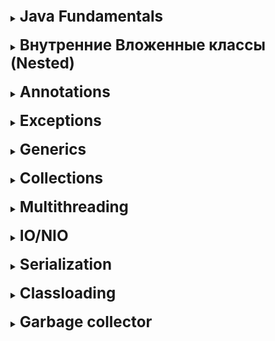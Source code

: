 [//]:# (Java Fundamentals)

<details>
    <summary>
        <b><big><big><big>
            Java Fundamentals
        </big></big></big></b>
    </summary>

<br>
<details>
    <summary>
        <b><big><big>
            Принципы ООП
        </big></big></b>
    </summary>

- **Инкапсуляция** (Свойство отношения одного объекта системы с другим объектом системы)
  - **Наследование** (Свойство расширения родительского(базового) класса наследниками)
  - **Полиморфизм** (Свойство одних из тех же объектов выполнять одинаковый функционал по разному)
  - **Абстракция** (Свойсвто вычленения из объекта только необходимых нам параметров)

</details>
<br>

[//]:# (Перегрузка и переопределение)

<details>
    <summary>
        <b><big><big>
            Перегрузка и переопределение
            Сигнатура перегрузки
        </big></big></b>
    </summary>

Когда два или более метода в одном классе имеют одно и то же имя,
но разные параметры, это называется перегрузкой.
Перегрузкой считается условие когда изменена сигнатура метода (имя и параметры)

Переопределение это ситуация когда дочерний класс переопределяет метод
(объявляет метод с тем же именем и входными параметрами и возвращаемым значением)
но пишет этому методы собственное поведение
(так же если мы имплементируем метод)

</details>
<br>

[//]:# (Полностью ли Java OOP)

<details>
    <summary>
        <b><big><big>
         Полностью ли Java OOP
        </big></big></b>
    </summary>

Нет, поскольку джава содержит примитивы, а они в свою очередь не являются объектами

</details>
<br>

[//]:# (Примитивы и Ссылочные типы данных)

<details>
    <summary>
        <b><big><big>
         Примитивы и Ссылочные типы данных
        </big></big></b>
    </summary>

**Ссылочные** типы данных нужны нам как объекты трансферы они хранят и
обмениваются значением

Преимущества ссылок:

* **могут быть пустыми**
  * **ссылочный тип данных может копировать ссылку obj = anotherObj();**

**Примитивные** типы данных представляют собой одиночные значения, хранящиеся в памяти.

Примитивные типы данных:

* byte short int long
  * float double
  * boolean
  * char

**(с компилятором они работают намного быстрее за счет устройства памяти и JVM)**

</details>
<br>

[//]:# (Изменение значения примитива, поля, ссылочного типа при передаче в метод)

<details>
    <summary>
        <b><big><big>
         Изменение значения примитива, поля, ссылочного типа при передаче в метод
        </big></big></b>
    </summary>

Все изменяется по значению. Даже когда передается объект,
на самом деле передается значение ссылки на
область в памяти где этот объект хранится.

</details>
<br>

<details>
    <summary>
        <b><big><big>
         Конструкторы (+ блоки инициализации)
        </big></big></b>
    </summary>

**Конструктор** - это метод предназначенный для инициализации экземпляра класса.
Конструктор есть в каждом классе! Если он не объявлен явно,
он будет предоставлен по умолчанию.

- По умолчанию
  - С параметрами
  - Копирования (входным параметром является объект того же класса)

**Блоки инициализации**:
Бывают статические и не статические
В целом блоки инициализации присутсвуют в джаве чтобы инициализировать переменную до срабатывания
конструктора

</details>
<br>

[//]:# (В каком порядке инициализируются)

<details>
    <summary>
        <b><big><big>
         В каком порядке инициализируются
        </big></big></b>
    </summary>

Статика
Статический блок инита
Статический конструктор
Статические поля
Потом обычные инстанс
блок инита
конструктор
поля

</details>
<br>

<details>
    <summary>
        <b><big><big>
         Может ли статический конструктор инициализировать обычные поля (Нет)
        </big></big></b>
    </summary>

Нет, напрямую
Да, если создаст объект руками

</details>
<br>

[//]:# (Может ли описываться блок инициализации, если в классе вообще ничего нет кроме конструктора (Зачем?)

<details>
    <summary>
        <b><big><big>
         Может ли описываться блок инициализации, если в классе вообще ничего нет кроме конструктора (Зачем?)
        </big></big></b>
    </summary>
Да

(Зачем?)
Для логирования
</details>
<br>

[//]:# (Типы классов Java)

<details>
    <summary>
        <b><big><big>
         Типы классов Java
        </big></big></b>
    </summary>
Интерфейс - Абстрактный класс - Обычный класс - Enum

![img](https://dan-it.gitlab.io/fs-book/java-basic/collections/img/inner_classes.png)
</details>
<br>

[//]:# (Модификаторы класса, метода, поля, доступа)

<details>
    <summary>
        <b><big><big>
         Модификаторы класса, метода, поля, доступа
        </big></big></b>
    </summary>

**Доступа**
В Java используются следующие модификаторы доступа:

- **public**: публичный, общедоступный класс или член класса.
  - **private**: закрытый класс или член класса, противоположность модификатору public.
  - **protected**: такой класс или член класса доступен из любого места в текущем классе или пакете
  - **package private**. Такие поля или методы видны всем классам в текущем пакете.

**В контексте класса**
В контексте класса используются модификаторы abstract, final, static

**В контексте методов**
Методы в Java могут быть объявлены как abstract, final, static, native, synchronized.

Модификатор **native** перед объявлением метода указывает, что он явялется специфическим
для операционной системы. Как и у абстрактного метода, у него тоже нет тела,
а реализация находится в скомпилированном виде в файлах JVM.

Модификатор **synchronized** у метода говорит о том, что перед его выполнением должен быть
захвачен монитор объекта (для нестатического метода), либо монитор,
связанный с классом (для статического метода).

**В контексте Полей**
Они могут быть описаны с такими модификаторами как static, final, transient, volatile.

Для указания того, что во время сериализации объекта некоторое поле нужно игнорировать,
используется модификатор **transient**

С модификатором **volatile** все немного посложнее. Гарантия значения из памяти.


</details>
<br>

[//]:# (Object.class)

<details>
    <summary>
        <b><big><big>
         Object.class
        </big></big></b>
    </summary>

Фактически все классы наследуются от класса Object.
И класс Object необходим, для того чтобы иметь возможность с этими объектами работать.

Для работы с объектами:

- toString
  - hashCode - По-умолчанию - целочисленный адрес в памяти
  - equals - возвращает результат сравнения двх объектов
  - getClass - получить класс объекта во время выполнения.
  - finalize - помечает объект для очистки GC
  - clone - метод неглубокого копирования

Работа в мультипотоке

- notify
  - wait
  - notify all

</details>
<br>

[//]:# (Как работает clone?)
<details>
    <summary>
        <b><big><big>
         Как работает clone?
        </big></big></b>
    </summary>

Реализация по умолчанию Object.clone() метод **возвращает Неглубокое копирование**.

**При неглубоком копировании**, если значение поля является примитивным типом,
оно копирует свое значение; в противном случае,
если значение поля является ссылкой на объект, оно копирует ссылку и,
следовательно, ссылается на тот же объект.
</details>
<br>

[//]:# (Правила переопрделения hashcode и equals)

<details>
    <summary>
        <b><big><big>
         Правила переопрделения hashcode и equals
        </big></big></b>
    </summary>

**Рефлексивность:** Объект должен равняться себе самому.

**Симметричность:** если a.equals(b) возвращает true, то b.equals(a) должен тоже вернуть true.

**Транзитивность:** если a.equals(b) возвращает true и b.equals(c) тоже возвращает true, то c.equals(a)
тоже должен возвращать true.

**Согласованность:** повторный вызов метода equals() должен возвращать одно
и тоже значение до тех пор, пока какое-либо значение свойств объекта не будет изменено.
То есть, если два объекта равны в Java, то они будут равны пока их свойства остаются неизменными.

**Сравнение null**: объект должны быть проверен на null.
Если объект равен null, то метод должен вернуть false, а не NullPointerException.
Например, a.equals(null) должен вернуть false.

</details>
<br>

[//]:# (Class.class)

<details>
    <summary>
        <b><big><big>
         Class.class
        </big></big></b>
    </summary>

Изначально описанный в классе шаблон трансформируясь в байткод выглядит как набор
массивов который содержит большое число данных.
Кто загрузил, какие филды + кол-во, какие конструкторы + кол-во,
пакет, родитель, интерфейсы.

* getSuperclass()
  * getPackage()
  * getMethods()
  * getInterfaces()

**java.lang.Class** представляет методы для получения этих данных
(в качестве способа применения - рефлексия)
так же предоставлены методы для определения типа класса

* isPrimitive()
  * isLocalClass()
  * isInterface()
  * isInstance(Object obj)
  * isEnum()
  * isAssignableFrom(Class<?> cls)
  * isAnonymousClass()

</details>
<br>

<details>
    <summary>
        <b><big><big>
         Immutable object
        </big></big></b>
    </summary>

Неизменяемый объект — это объект, внутреннее 
состояние которого остается постоянным после того, как он был полностью создан.

Это означает, что публичный API неизменяемого объекта гарантирует нам, 
что он будет вести себя одинаково в течение всей своей жизни.

Чтобы добиться этого используются следующие элементы:
* **final** - гарантирует неизменяемость ссылки, но не значения
* В случае если неизменяемый объект хранит в себе ссылки на другие объекты 
позаботьтесь о том, чтобы и его поля были final, и он не имел возможность поменять
свое значение из вне. Например закрыв доступы к сетерам и наполняя поля только 
один раз в конструкторе элемента.

Что дает нам Immutable object:
* мы можем спокойно делиться объектом во всем приложении
* он не имеет побочных эффектов изменения состояния

</details>
<br> 

<details>
    <summary>
        <b><big><big>
         String
        </big></big></b>
    </summary>

Строковый объект представляющий собой набор char элементов

2 способа создать

* с помощью **специализированного конструктора** ("123")
* с помощью создания **объекта new String**("123") 

При этом при создании будет создан объект, помещен в пулл строк 
а как результат нам вернется ссылка на объект в пулле строк

Пул строк Java: Пул строк Java относится к набору строк, 
которые хранятся в куче памяти. 
При этом всякий раз, когда создается новый объект, 
**пул строк сначала проверяет, присутствует ли этот объект в пуле или нет**.

**String объекты сами по себе immutable**. Это означает что строка является частью
массива строк и возвращает ссылку на новую строку при каждом изменении.
Поскольку при каждом изменении мы стараемся проверить весь пул строк на наличие
искомого слова, операция может быть крайне требовательная к перфомансу

Для того чтобы избежать этой проблемы были 
созданы **mutable StringBuffer и StringBuilder** 

Они являются stream ами строк позволяя манипулировать строкой выигрывая по перфомансу

При этом их двое для разделения на работу в многопоточной среде и нет.
**StringBuffer синхронизированный - а StringBuilder быстрее** 


</details>
<br>  

</details>
<br>

[//]:# (Nested classes)

<details>
    <summary>
        <b><big><big><big>
            Внутренние Вложенные классы (Nested)
        </big></big></big></b>
    </summary>

<br>
<details>
    <summary>
        <b><big><big>
         Nested class types
        </big></big></b>
    </summary>

* **Static nested** - статическая логика которая не зависит от инициализации объекта
* **Local internal** - логика, которая зависит от инициализации объекта.
  Оптимизируя логическую группировку и расширяя инкапсуляцию.
* **Anonymous internal** - упрощенная форма без создания и инициализации класса

Зачем оно нам:

* Способ логической группировки чтобы не захламлять пакет,
  способ предупредить программиста, что класс используется/принадлежит другому
* Увеличение инкапсуляции.
* Как результат мы можем получить более читаемый и чистый код.

![img](https://res.cloudinary.com/practicaldev/image/fetch/s--A1l3RUvp--/c_limit%2Cf_auto%2Cfl_progressive%2Cq_auto%2Cw_880/https://www.mednikov.net/wp-content/uploads/2019/10/nested-classes-overview.png)
</details>
<br>

<details>
    <summary>
        <b><big><big>
          Когда какой тип класса использовать
        </big></big></b>
    </summary>

**Локальный класс:**

+ введение нового именованного типа данных
+ логическая группировка

**Анонимный класс:** если нужно использовать методы или проинициализировать
поля и при этом выполняемое действие служит только для 1 класса
и вынесение его даже как локального считается дорогим занятием

**Вложенный класс:** используйте его, если ваши требования аналогичны требованиям
локального класса, вы хотите сделать этот тип более доступным
и вам требуется доступ к локальным переменным или параметрам класса родителя.

**Статический вложенный:** для статических полей базового статического класса

+ возможность расширения инкапсуляции для других объектов системы

[Oracle link](https://docs.oracle.com/javase/tutorial/java/javaOO/whentouse.html)
</details>
<br>

</details>
<br>

[//]:# (Annotations)

<details>
    <summary>
        <b><big><big><big>
            Annotations
        </big></big></big></b>
    </summary>

<br>
<details>
    <summary>
        <b><big><big>
            Что такое и какая главная причина использования аннотаций?
         </big></big></b>
     </summary>

Аннотации представляют собой дескрипторы, включаемые в текст программы,
и используются для хранения метаданных программного кода,
необходимых на разных этапах жизненного цикла программы.

Информация, хранимая в аннотациях, может использоваться соответствующими
обработчиками для создания необходимых вспомогательных файлов
или для маркировки классов, полей и т.д.

</details>
<br>

<details>
    <summary>
        <b><big><big>
            Инструкции выполнения аннотаций (по типу выполнения)?
         </big></big></b>
     </summary>

Инструкция для компилятора (Compiler)
@Override
@SuppressWarnings
Инструкция во время построения (Build-time)
Инструкция во время запуска (Runtime)
@Deprecated

</details>
<br>

<details>
    <summary>
        <b><big><big>
            Какие типы объектов могут быть возвращены из объявления метода аннотации?
         </big></big></b>
     </summary>

Возвращаемый тип должен быть примитивом, Строкой , Классом,
Перечислением или массивом одного из предыдущих типов.

</details>
<br>

<details>
    <summary>
        <b><big><big>
            Как кастомные аннотации могут помочь в улучшении кода
         </big></big></b>
     </summary>

* Сократите усилия по написанию кода, добавив в методы поведение по умолчанию.
* Добавление пользовательского поведения в классы и интерфейсы
* Сэкономьте усилия на написании XML-дескрипторов и маркерных интерфейсов.

</details>
<br>

<details>
    <summary>
        <b><big><big>
         Краткий шаблон создания аннотации
         </big></big></b>
     </summary>

@Target(указываем тип)
@Retention(указываем способ работы) //SOURCE, CLASS и RUNTIME
</details>
<br>

<details>
    <summary>
        <b><big><big>
         Что такое мета аннотации 
         </big></big></b>
     </summary>

Мета аннотации, это аннотации расширяющие поведение уже созданных аннотаций
добавляется через аннотацию @inherit
</details>
<br>

</details>
<br>

[//]:# (Exeptions)

<details>
    <summary>
        <b><big><big><big>
            Exceptions
        </big></big></big></b>
    </summary>

<br>
<details>
    <summary>
        <b><big><big>
         Лучшие практики использования исключений
        </big></big></b>
    </summary>

- **Будьте осторожны, что вы регистрируете**
  Логи результата ошибки не должны содержать приватной информации
- **Неправильно отлавливать исключения и ничего с ними не делать**
- **Включайте глобальный обработчик исключений во избежание критической ситуации в
  важной для вас точке**
- **Не закрывайте ресурс руками**
- **Выбрасывайте раньше, отлавливайте позже**, это правило, для того чтобы покрыть
  как можно больше или отловить как можно раньше
- **Не логать и не пробрасывать**, не стоит пренебрегать возможным вбросом и логированием
- **Явно определите выбрасываемое исключение**. Чем уже, тем точнее
- **Сначала отлов узкого места потом широкого**

[infoLink](https://www.theserverside.com/blog/Coffee-Talk-Java-News-Stories-and-Opinions/Java-Exception-handling-best-practices)
</details>
<br>

</details>
<br>

[//]:# (Generics)

<details>
    <summary>
        <b><big><big><big>
            Generics
        </big></big></big></b>
    </summary>

[Usefully resource](https://convincedcoder.com/2018/09/29/Java-generics-wildcards-type-erasure/)

<details>
    <summary>
        <b><big><big>
            Что такое стирание типа и как оно работает
         </big></big></b>
     </summary>

При написании кода мы указываем дженерики разного рода, для того чтобы
сделать наши классы более масштабируемыми

А для того чтобы этот механизм корректно работал с точки зрения компиляции.
Компилятор преобразует дженерик тип в объект. Это называется стиранием типа.

    Как это работает
    public static  <E> boolean containsElement(E [] elements, E element){
    после компиляции выглядит как
    public static  boolean containsElement(Object [] elements, Object element){

</details>
<br>

<details>
    <summary>
        <b><big><big>
            Что такое бридж метод
         </big></big></b>
     </summary>

Скрытый механизм работы джава компилятора при которой он сам пытается исключить
ошибку подстановки типов
И для этого генерирует дополнительный метод работы с подстановочными методами

    Пример:
    public class MyComparator implements Comparator<Integer> {
    public int compare(Integer a, Integer b) {

    Компаратору явно задан тип, поэтому сравнивать два Object объекта будет не правильно

.

    Поэтому компилятор создаст бридж метод чтобы избежать проблему:

    public class MyComparator implements Comparator<Integer> {
    public int compare(Integer a, Integer b) {
    
    //THIS is a "bridge method"
    public int compare(Object a, Object b) {
    return compare((Integer)a, (Integer)b);

</details>
<br>

</details>
<br>

[//]:# (Collections)

<details>
    <summary>
        <b><big><big><big>
            Collections
        </big></big></big></b>
    </summary>

![img](https://data-flair.training/blogs/wp-content/uploads/sites/2/2018/03/hierarchy-of-collection-framework-in-java.webp)


<details>
    <summary>
        <b><big><big>
            Раскрыть базовый принцип работы базовых коллекций
         </big></big></b>
     </summary>

* **List**
* **ArrayList** - Классическая модель хранения, при которой выделяются ячейки памяти
* **LinkedList** - Модель хранения при которой все храниться в качестве листа который
  имеет ссылки на предыдущий и следующий элементы

* **Queue** (представлено связным списком)
* **PriorityQueue** - PriorityQueue основан на куче приоритетов.
  Элементы приоритетной очереди упорядочиваются в соответствии с
  естественным порядком или компаратором,
  предоставленным во время построения очереди
* **ArrayDeque** - особый тип массива, который растет и позволяет пользователям
  добавлять или удалять элементы с обеих сторон очереди.

* **Set** (представлено мапой, ключи которой будут являться элементами сет)
* **HashSet** - сохраняет элементы в бакетах используя механизм хеширования
* **LinkedHashSet** - сохраняет элементы в бакетах используя механизм хеширования,
  но при этом сохраняя порядок вставки элементов.
* **TreeSet** - сортированное хранение уникальных элементов, используется красночерное дерево
  для хранения, где ноды распределяются влево и вправо в зависимости от собственного порядка

* **Map** (отдельно потому что не итерируемые в привычном понимании коллекций)
* **HashMap** - классическая бакетная система ключей, хранение в паке ключ значение
* **LinkedHashMap** - классическая бакетная система ключей + сохранение порядка
* **HashTable** - потокобезопасная версия hashmap, работает так же
* **TreeMap** - работает как сет, храня ключи в красночерном дереве или самописном
  компараторе

</details>
<br>

<details>
    <summary>
        <b><big><big>
            В какой момент, какую использовать
         </big></big></b>
     </summary>

![](https://i.stack.imgur.com/aSDsG.png)

* **List**
* **ArrayList** - когда нужен быстрый поиск по индексу, но мы готовы потерпеть удаление вставку
* **LinkedList** - когда нужна быстрая вставка и удаление, но мы готовы терпеть поиск по индексу


* **Queue** (представлено связным списком) - когда важен порядок вложенности и выдачи
* **PriorityQueue** - когда нужен порядок зависимый от приоритета
* **ArrayDeque** - когда нужен порядок вставки выдачи, но при этом мы хотим получать
  как первый так и последний элемент


* **Set** - когда нужна уникальность
* **HashSet** - когда нужна уникальность и быстрота
* **LinkedHashSet** - когда нужна уникальность и сохранение порядка вставки
* **TreeSet** - когда нужна уникальность и фильтрация для оптимизации
  доступа, удаления, вставки, все работает как Log(n)


* **Map** - когда нужна пара ключ значение
* **HashMap** - когда нужна быстрота
* **LinkedHashMap** - когда нужен порядок вставки
* **HashTable** - когда нужна быстрота и потокобезопасность
* **TreeMap** - когда нужна сортировка по ключам

</details>
<br>

<details>
    <summary>
        <b><big><big>
            Concurrent коллекции
         </big></big></b>
     </summary>

Основные коллекции кроме HashTable являются непотокобезопастными, это значит
что, то есть, когда несколько параллельных потоков сохраняют и извлекают
элементы из этих коллекций, они могут повредить данные.

2 основных обеспечения синхронизированности

1. В пакете **Collections**
  * Collections.synchronizedList (List)
  * Collections.synchronizedSet (Set)
  * Collections.synchronizedMap (Map)

**Синхронизованность в этом случае обеспечивается внутренней блокировкой,
это значит что коллекция становится монитором, пускает в себя для записи только один
поток, но при этом сохраняется для чтения.**

2. В пакете **util.concurrent** (почти под каждый отдельный случай, но самые основные на мой взгляд)
  * ConcurrentHashMap
    **(точно так же хранит значения в бакетах, но монитор лочит только отдельный бакет
    на запись, не лоча остальные тем самым сохраняя потокобезопасность)**
  * CopyOnWriteArrayList
    **(операции получения значения применяются к оригинальной коллекции, когда операции
    модификации проводятся над копией существующего массива блокируя основную для модификации
    после результат перезаписывает основу, и следующая операция повторяет действие)**

</details>
<br>

</details>
<br>

[//]:# (Multithreading)

<details>
    <summary>
        <b><big><big><big>
            Multithreading
        </big></big></big></b>
    </summary>

<br>
<details>
    <summary>
        <b><big><big>
            Основные понятия
         </big></big></b>
     </summary>

**Потоки демоны** - потоки работающие в фоновом режиме которые завершаются в
автоматическом режиме при закрытии основного потока.

**Преимущества использования потоков? Что по минусам?**

Плюсы:

* скорость работы
* возможность оптимизации выполнения
* обработка большего числа запросов

Минусы:

* возможность блокировки потоков и истощения ресурсов

**Жизненный цикл потоков - NEW/RUNNABLE/BLOCKED/TIME_W/TERMINATED**

![](https://cdn-images-1.medium.com/max/533/1*UHoBS0lKLFI4gR8NgDENfw.png)

**Пути создания потока?**

* Наследуйте класс Thread и имплементируйте метод run()
* Интерфейс Runnable и имплементируйте метод run()
* Интерфейс Callable и имплементируйте метод call()

**Runnable and Callable интерфейсы**

Два функциональных интерфейса главное различие между которыми -
возвращаемое значение метода void run, <v> call

**Способы остановки потока**

* Ручной if-else (поток работает по условию)
* Метод interrupt (поток останавливается не сразу, а после выполнения
  текущего действия)
* Метод stop (но он деприкейтед, потому что сразу останавливает поток
  и может повлечь за собой проблемы)

**методы wait() sleep() notify() notifyAll()**

Методы взаимодействия с потоком определенные в классе Object

wait() заставляет поток ожидать, перевода его в статус BLOCKED, пока другой поток
не вызовет метод notify() или notifyAll(). Ожидание происходит на мониторе

**методы join() yield()**

yield() поток передает свое выполнение другому по приоритету
(полезно в ситуации когда у нас есть поток выполняющийся 5 часов и 2 потока которые
выполняются 3 минуты, чтобы не допустить 2м потоком ожидания мы пропускаем их вперед)

join() если есть цепь потоков и нам важно запустит поток ровно после завершения
выбранного

**thread pool**
Пулл потоков позволяет контролировать и переиспользовать потоки, позволяя,
контролировать число постоянно запущенных потоков.

**Разница между блокировкой на уровне объектов и классов**

* Блокировки на уровне объектов - когда вы хотите чтобы методы объекта были доступны только одному потоку
* Блокировки на уровне класса - когда мы хотим предотвратить вход нескольких потоков
  в синхронизированный блок во всех экземплярах класса

</details>
<br>

<details>
    <summary>
        <b><big><big>
            Happens before
         </big></big></b>
     </summary>

JVM может менять порядок выполнения инструкций для оптимизации собственной
работы. Если считает что эти инструкции не взаимосвязаны.
Но наша логика может на прямую зависеть от нашего выстроенного порядка,
поэтому было введено ключевое слово volatile которое заставляет записывать
и считывать переменную напрямую из heap а не из локальной памяти во избежание
грязного и фантомного чтения.

Но ухудшает перфоманс из-за того что кеш работает намного быстрее.

</details>
<br>

<details>
    <summary>
        <b><big><big>
            PESC в мультипоточности
         </big></big></b>
     </summary>

![](https://jenkov.com/images/java-concurrency/producer-consumer-2.png)

</details>
<br>

<details>
    <summary>
        <b><big><big>
            Locks/Atomics
         </big></big></b>
     </summary>

Большая часть коллекций и базовых операций по собственной сути не атомарна.
Они работают в несколько этапов, что создает проблемы грязного чтения в многопоточной
среде.

Для того чтобы решить эту проблему в мультипоточности были введены
с базовой стороны мониторы и волатайл.

Со стороны дополнительных библиотек появились Locks и Atomics

**Locks**

**ReentrantLock** - блокировка повторного входа. Механизм при котором избавляется
необходимость некоторых потоков ожидать пока другой поток завершит работу в блоке.
Мы пытаемся получить разрешение на вход в монитор не останавливая поток.

**ReadWriteLock** - позволяет в блоке кода явно выставлять запреты
на чтение или на запись.

**Atomics**

Предоставляет атомарные обвертки над обычными переменными, такие как
AtomicInteger, AtomicBoolean и т.д.

Они гарантируют что операция будет атомарной в один заход и не будет вызывать
проблем в многопоточной среде, и при этом предпочтительней волатайла по
тому что они оптимизированные под работу ЦП и работают быстрее.

</details>
<br>

<details>
    <summary>
        <b><big><big>
            Starvation / DeadLock / LiveLock
         </big></big></b>
     </summary>

**Livelock** — это тупиковая ситуация, в которой процессы
блокируют друг друга с повторяющимся изменением состояния,
но не продвигаются вперед.

**DeadLock** — это ситуация, когда процессы блокируют друг друга при
получении ресурсов и не продвигаются дальше.

**Starvation** — это результат процесса, который не может получить
доступ к общим ресурсам и, следовательно,
не может добиться какого-либо прогресса.

</details>
<br>

</details>
<br>

[//]:# (IO/NIO)

<details>
    <summary>
        <b><big><big><big>
            IO/NIO
        </big></big></big></b>
    </summary>

<br>
<details>
    <summary>
        <b><big><big>
            IO vs NIO разница
         </big></big></b>
     </summary>

* **Буфер** область для чтения фрагментов данных за раз
* **Канал** используется для связи с буфером
* **Селектор** предоставление доступа к каналам которые готовы к работе

**Java IO (Input/Output)** используется для выполнения операций чтения и записи.
Пакет java.io содержит все классы, необходимые для операций ввода и вывода.

* Однонаправленная работа с данными. Либо читать, либо писать
* Синхронная работа. Поток заходящий блокируется монитором
* На каждый буфер чтения и записи приходится один поток

**Java NIO (New IO)** был введен для реализации высокоскоростных операций ввода-вывода.

* Двунаправленная работа с потоком данных.
  Поскольку NIO работает при помощи буфера.
  Он единовременно может просить читать данные в буфер при этом выполняя другую работу
* Асинхронная работа. NIO не блокирует поток. Он может получить из буфера те данные
  которые есть на данный момент и пойти работать дальше
* Чтение в буфере может происходить в обе стороны, как назад так и вперед
* Поток получает возможность проверить завершено ли чтение, заполнен ли буферы
* Из-за того что у нас есть селекторы каналов, один поток может управлять сразу несколькими
  буферами

**Что когда использовать**

Зависит от поточности вашего приложения. 
NIO работают быстрее и не блокируют, но нам полностью нужно быть уверенными, 
что мы прочитаем все до конца.
IO блокирует поток и отпускает его когда чтение будет завершено

Разница между гибкостью и скоростью у NIO и гарантией работы IO

</details>
<br>

</details>
<br>

[//]:# (Serializations)

<details>
    <summary>
        <b><big><big><big>
            Serialization
        </big></big></big></b>
    </summary>

<br>
<details>
    <summary>
        <b><big><big>
         Способы сериализации объекта
        </big></big></b>
    </summary>

2 способа сериализации объекта

**Сериализация при помощи метода Serializable:**

- специфический маркерный интерфейс
- чтобы воспользоваться им мы должны вызвать у io стрима writeObject

**Сериализация при помощи метода Externalizable:**

- наследник маркерного интерфейса с двумя методами read/writeExternal
- позволяет нам создавать кастомную настройку сериализации и десериализации

</details>
<br>

<details>
    <summary>
        <b><big><big>
         Как ведут себя наследники и базовые классы при десериализации
        </big></big></b>
    </summary>

Когда класс реализует интерфейс java.io.Serializable,
все его подклассы также являются сериализуемыми.

И наоборот, когда объект имеет ссылку на другой объект,
эти объекты должны реализовывать интерфейс Serializable отдельно,
иначе будет выдано исключение NotSerializableException

</details>
<br>

</details>
<br>

[//]:# (Classloading)

<details>
    <summary>
        <b><big><big><big>
            Classloading
        </big></big></big></b>
    </summary>

<br>
<details>
    <summary>
        <b><big><big>
         Classloader и в каких ситуациях нам может быть полезно
        </big></big></b>
    </summary>

Загрузчики классов отвечают за **динамическую загрузку классов Java в JVM** 
во время выполнения.

Кроме того, эти классы Java загружаются в память не сразу, 
а тогда, когда они требуются приложению (LAZY).

* **Bootstrap** - загрузчик классов начальной загрузки
* **Extension** - обеспечивает загрузку расширений
* **System** - загружает все файлы переменной classpath

Модель делегирования - модель при которой загрузчики класса делегируют
поиск класса по цепочке вверх.

Однако в сценариях, когда нам нужно загружать классы с локального жесткого диска
или из сети, нам может потребоваться 
использовать пользовательские загрузчики классов.

* Помощь в изменении существующего байт-кода
* Создание классов, динамически подходящих для нужд пользователя 
(например переключение JDBC)

</details>
<br>

</details>
<br>

[//]:# (Garbage collector)

<details>
    <summary>
        <b><big><big><big>
            Garbage collector
        </big></big></big></b>
    </summary>

<br>
<details>
    <summary>
        <b><big><big>
         Какие бывают и какой когда использовать
        </big></big></b>
    </summary>

* Serial Garbage Collector
* Parallel Garbage Collector
* Concurrent Mark Sweep (CMS)
* Garbage First (G1)

**Serial** сборщик мусора хорошо подходит для однопоточных сред. 
Он использует единственный поток для сборки мусора. 
Он работает, удерживая все потоки приложения.
(Подходит для ситуации только с 1 ядром)

**Parallel** — это сборщик мусора по умолчанию, используемый JVM.
Работа параллельного сборщика мусора такая же, как у последовательного 
за исключением того что он работает в несколько потоков сборки.
(Подходит для стандартных ситуаций)

**CMS** - Он не замораживает потоки приложения во время сборки мусора.
Потоки GC выполняются одновременно с потоками приложения, но плата большее 
использование ЦП. 

**G1** - используется, если у нас большая (более 4 Гб) память (куча).
Он делит все на фрагменты. Но с фрагментацией есть проблемы, и из-за этого
ему требуется большая память.

</details>
<br>

</details>
<br>